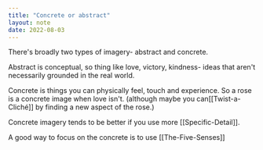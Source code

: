 ```yaml
---
title: "Concrete or abstract"
layout: note
date: 2022-08-03
---
```


There's broadly two types of imagery- abstract and concrete.

Abstract is conceptual, so thing like love, victory, kindness- ideas that aren't necessarily grounded in the real world.

Concrete is things you can physically feel, touch and experience. So a rose is a concrete image when love isn't. (although maybe you can[[Twist-a-Cliché]] by finding a new aspect of the rose.)

Concrete imagery tends to be better if you use more [[Specific-Detail]]. 

A good way to focus on the concrete is to use [[The-Five-Senses]]
